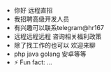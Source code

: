 - 你好  远程直招
- 我招聘高级开发人员
- 有兴趣可以联系telegram@hr167
- 远程远程远程 咨询相关福利政策
- 除了找工作的也可以 欢迎来聊
-  php java golang 安卓等等
- ⚡ Fun fact: ...

<!---
foya007/foya007 is a ✨ special ✨ repository because its `README.md` (this file) appears on your GitHub profile.
You can click the Preview link to take a look at your changes.
--->
